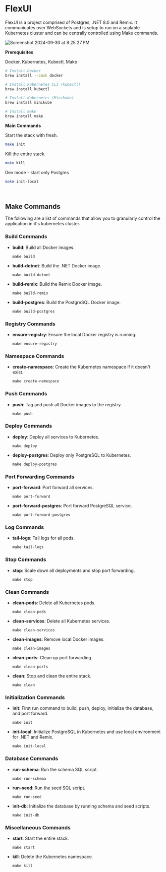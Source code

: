  <h1 align="">FlexUI</h1>

FlexUI is a project comprised of Postgres, .NET 8.0 and Remix. It communicates over WebSockets and is setup to run on a scalable Kubernetes cluster and can be centrally controlled using Make commands.



![Screenshot 2024-09-30 at 8 25 27 PM](https://github.com/user-attachments/assets/870c0a66-ee7d-48fe-9e12-c5b19aab51ed)


**Prerequisites**

Docker, Kubernetes, Kubectl, Make
```bash
# Install Docker
brew install --cask docker

# Install Kubernetes CLI (kubectl)
brew install kubectl

# Install Kubernetes (Minikube)
brew install minikube

# Install make
brew install make
```


**Main Commands**

Start the stack with fresh.

```bash
make init
```

Kill the entire stack. 

```bash
make kill
```

Dev mode - start only Postgres
```bash
make init-local
```
<br/>
<h2>Make Commands</h2>
<p>The following are a list of commands that allow you to granularly control the application in it's kubernetes cluster.</p>
<h3>Build Commands</h3>
<ul>
  <li><strong>build</strong>: Build all Docker images.
    <pre><code>make build</code></pre>
  </li>
  <li><strong>build-dotnet</strong>: Build the .NET Docker image.
    <pre><code>make build-dotnet</code></pre>
  </li>
  <li><strong>build-remix</strong>: Build the Remix Docker image.
    <pre><code>make build-remix</code></pre>
  </li>
  <li><strong>build-postgres</strong>: Build the PostgreSQL Docker image.
    <pre><code>make build-postgres</code></pre>
  </li>
</ul>

<h3>Registry Commands</h3>
<ul>
  <li><strong>ensure-registry</strong>: Ensure the local Docker registry is running.
    <pre><code>make ensure-registry</code></pre>
  </li>
</ul>

<h3>Namespace Commands</h3>
<ul>
  <li><strong>create-namespace</strong>: Create the Kubernetes namespace if it doesn't exist.
    <pre><code>make create-namespace</code></pre>
  </li>
</ul>

<h3>Push Commands</h3>
<ul>
  <li><strong>push</strong>: Tag and push all Docker images to the registry.
    <pre><code>make push</code></pre>
  </li>
</ul>

<h3>Deploy Commands</h3>
<ul>
  <li><strong>deploy</strong>: Deploy all services to Kubernetes.
    <pre><code>make deploy</code></pre>
  </li>
  <li><strong>deploy-postgres</strong>: Deploy only PostgreSQL to Kubernetes.
    <pre><code>make deploy-postgres</code></pre>
  </li>
</ul>

<h3>Port Forwarding Commands</h3>
<ul>
  <li><strong>port-forward</strong>: Port forward all services.
    <pre><code>make port-forward</code></pre>
  </li>
  <li><strong>port-forward-postgres</strong>: Port forward PostgreSQL service.
    <pre><code>make port-forward-postgres</code></pre>
  </li>
</ul>

<h3>Log Commands</h3>
<ul>
  <li><strong>tail-logs</strong>: Tail logs for all pods.
    <pre><code>make tail-logs</code></pre>
  </li>
</ul>

<h3>Stop Commands</h3>
<ul>
  <li><strong>stop</strong>: Scale down all deployments and stop port forwarding.
    <pre><code>make stop</code></pre>
  </li>
</ul>

<h3>Clean Commands</h3>
<ul>
  <li><strong>clean-pods</strong>: Delete all Kubernetes pods.
    <pre><code>make clean-pods</code></pre>
  </li>
  <li><strong>clean-services</strong>: Delete all Kubernetes services.
    <pre><code>make clean-services</code></pre>
  </li>
  <li><strong>clean-images</strong>: Remove local Docker images.
    <pre><code>make clean-images</code></pre>
  </li>
  <li><strong>clean-ports</strong>: Clean up port forwarding.
    <pre><code>make clean-ports</code></pre>
  </li>
  <li><strong>clean</strong>: Stop and clean the entire stack.
    <pre><code>make clean</code></pre>
  </li>
</ul>

<h3>Initialization Commands</h3>
<ul>
  <li><strong>init</strong>: First run command to build, push, deploy, initialize the database, and port forward.
    <pre><code>make init</code></pre>
  </li>
  <li><strong>init-local</strong>: Initialize PostgreSQL in Kubernetes and use local environment for .NET and Remix.
    <pre><code>make init-local</code></pre>
  </li>
</ul>

<h3>Database Commands</h3>
<ul>
  <li><strong>run-schema</strong>: Run the schema SQL script.
    <pre><code>make run-schema</code></pre>
  </li>
  <li><strong>run-seed</strong>: Run the seed SQL script.
    <pre><code>make run-seed</code></pre>
  </li>
  <li><strong>init-db</strong>: Initialize the database by running schema and seed scripts.
    <pre><code>make init-db</code></pre>
  </li>
</ul>

<h3>Miscellaneous Commands</h3>
<ul>
  <li><strong>start</strong>: Start the entire stack.
    <pre><code>make start</code></pre>
  </li>
  <li><strong>kill</strong>: Delete the Kubernetes namespace.
    <pre><code>make kill</code></pre>
  </li>
</ul>
